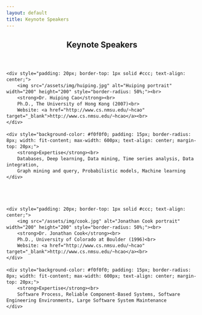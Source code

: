 ```yaml
---
layout: default
title: Keynote Speakers
---
```


<h2 style="text-align: center;">Keynote Speakers</h2>

<div style="display: flex; flex-direction: column; align-items: center; margin-top: 40px;">

    <div style="padding: 20px; border-top: 1px solid #ccc; text-align: center;">
        <img src="/assets/img/huiping.jpg" alt="Huiping portrait" width="200" height="200" style="border-radius: 50%;"><br>
        <strong>Dr. Huiping Cao</strong><br>
        Ph.D., The University of Hong Kong (2007)<br>
        Website: <a href="http://www.cs.nmsu.edu/~hcao" target="_blank">http://www.cs.nmsu.edu/~hcao</a><br>
    </div>

    <div style="background-color: #f0f0f0; padding: 15px; border-radius: 8px; width: fit-content; max-width: 600px; text-align: center; margin-top: 20px;">
        <strong>Expertise</strong><br>
        Databases, Deep learning, Data mining, Time series analysis, Data integration, 
        Graph mining and query, Probabilistic models, Machine learning
    </div>

</div>

<!-- <div style="margin-top: 40px; padding: 20px; border-top: 1px solid #ccc; text-align: left;">
    <img src="/assets/img/huiping.jpg" alt="Huiping portrait" width="200" height="200" style="border-radius: 50%;"><br>
    <strong>Dr. Huiping Cao</strong><br>
    Ph.D., The University of Hong Kong (2007)<br>
    Website: <a href="http://www.cs.nmsu.edu/~hcao" target="_blank">http://www.cs.nmsu.edu/~hcao</a><br>

</div>

<div style="background-color: #f0f0f0; padding: 15px; border-radius: 8px; width: fit-content; max-width: 600px;">
    <strong>Expertise</strong><br>
    Databases, Deep learning, Data mining, Time series analysis, Data integration, 
    Graph mining and query, Probabilistic models, Machine learning
</div> -->

<div style="display: flex; flex-direction: column; align-items: center; margin-top: 40px;">

    <div style="padding: 20px; border-top: 1px solid #ccc; text-align: center;">
        <img src="/assets/img/cook.jpg" alt="Jonathan Cook portrait" width="200" height="200" style="border-radius: 50%;"><br>
        <strong>Dr. Jonathan Cook</strong><br>
        Ph.D., University of Colorado at Boulder (1996)<br>
        Website: <a href="http://www.cs.nmsu.edu/~hcao" target="_blank">http://www.cs.nmsu.edu/~hcao</a><br>
    </div>

    <div style="background-color: #f0f0f0; padding: 15px; border-radius: 8px; width: fit-content; max-width: 600px; text-align: center; margin-top: 20px;">
        <strong>Expertise</strong><br>
        Software Process, Reliable Component-Based Systems, Software Engineering Environments, Large Software System Maintenance
    </div>

</div>


